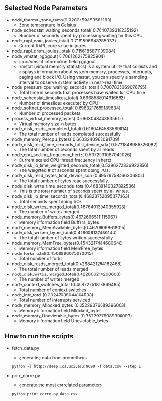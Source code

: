 ## Selected Node Parameters 
- node_thermal_zone_temp(0.9200459453584183)
    - Zone temperature in Celsius
- node_schedstat_waiting_seconds_total( 0.7640739318235192)
    - Number of seconds spent by processing waiting for this CPU
- node_rapl_core_joules_total( 0.7161596648385933)
    - Current RAPL core value in joules
- node_rapl_dram_joules_total( 0.7156185871109084)
- node_vmstat_pgpgout( 0.7061262875825904)
    - proc/vmstat information field pgpgout
    - vmstat (virtual memory statistics) is a system utility that collects and displays information about system memory, 
processes, interrupts, paging and block I/O. Using vmstat, you can specify a sampling interval to observe system activity in near-real time
- node_pressure_cpu_waiting_seconds_total( 0.7007835069076795)
    - Total time in seconds that processes have waited for CPU time
- node_schedstat_timeslices_total( 0.6968588014916662)
    - Number of timeslices executed by CPU
- node_softnet_processed_total( 0.6963217659189634)
    - Number of processed packets
- process_virtual_memory_bytes( 0.6963048443835615)
    - Virtual memory size in bytes
- node_disk_reads_completed_total( 0.6160464583589014)
    - The total number of reads completed successfully
- node_memory_Percpu_bytes( 0.6003240968091709)
- node_disk_read_time_seconds_total_device_sda( 0.5721848986826082)
    - The total number of seconds spent by all reads
- node_cpu_scaling_frequency_hertz( 0.5372931087040026)
    - Current scaled CPU thread frequency in hertz
- node_disk_io_time_weighted_seconds_total( 0.5296272336922856)
    - The weighted # of seconds spent doing I/Os.
- node_disk_read_bytes_total_device_sda (0.49576758466306803)
    - The total number of bytes read successfully.
- node_disk_write_time_seconds_total(0.46838149327892536)
    - This is the total number of seconds spent by all writes.
- node_disk_io_time_seconds_total(0.46823752095377363)
    - Total seconds spent doing I/Os
- node_disk_writes_merged_total(0.46764013040355923)
    - The number of writes merged
- node_memory_Buffers_bytes(0.46726665111115967)
    - Memory information field Buffers_bytes
- node_memory_MemAvailable_bytes(0.46709098618015)
- node_disk_written_bytes_total(0.458658137486144)
    - The total number of bytes written successfully
- node_memory_MemFree_bytes(0.4543217484680648)
    - Memory information field MemFree_bytes
- node_forks_total(0.4509998075690015)
    - Total number of forks
- node_disk_reads_merged_total(0.4268421294182468)
    - The total number of reads merged
- node_disk_writes_merged_total(0.422866214268668)
    - The number of writes merged
- node_context_switches_total (0.40872751813869485)
    - Total number of context switches
- node_intr_total (0.39247035644104533)
    - Total number of interrupts serviced
- node_memory_Mlocked_bytes (0.35229376089396003)
    -  Memory information field Mlocked_bytes.
- node_memory_Unevictable_bytes (0.35229376089396003)
    - Memory information field Unevictable_bytes
## How to run the scripts

* fetch_data.py
    - generating data from prometheus
    ```
    python -l http://deep.ics.uci.edu:9090 -f data.csv --step 1
    ```

* print_corre.py
    - generate the most correlated parameters 
    ```
    python print_corre.py data.csv
    ```
